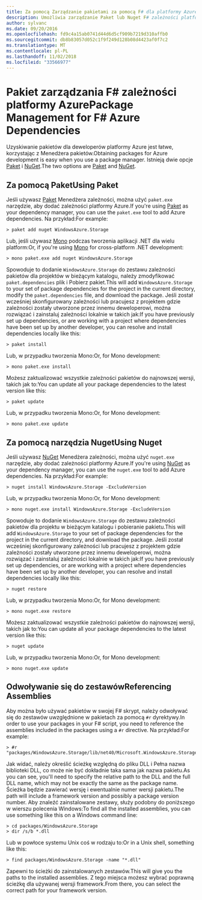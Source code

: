 ```yaml
---
title: Za pomocą Zarządzanie pakietami za pomocą F# dla platformy Azure
description: Umożliwia zarządzanie Paket lub Nuget F# zależności platformy Azure
author: sylvanc
ms.date: 09/20/2016
ms.openlocfilehash: fd9c4a15ab0741d44d6d5cf909b7219d310affb0
ms.sourcegitcommit: db8b83057d052c1f9f249d128b08d4423af0f7c2
ms.translationtype: MT
ms.contentlocale: pl-PL
ms.lasthandoff: 11/02/2018
ms.locfileid: "33566977"
---
```

# <a name="package-management-for-f-azure-dependencies"></a><span data-ttu-id="31abc-103">Pakiet zarządzania F# zależności platformy Azure</span><span class="sxs-lookup"><span data-stu-id="31abc-103">Package Management for F# Azure Dependencies</span></span>

<span data-ttu-id="31abc-104">Uzyskiwanie pakietów dla deweloperów platformy Azure jest łatwe, korzystając z Menedżera pakietów.</span><span class="sxs-lookup"><span data-stu-id="31abc-104">Obtaining packages for Azure development is easy when you use a package manager.</span></span> <span data-ttu-id="31abc-105">Istnieją dwie opcje [Paket](https://fsprojects.github.io/Paket/) i [NuGet](https://www.nuget.org/).</span><span class="sxs-lookup"><span data-stu-id="31abc-105">The two options are [Paket](https://fsprojects.github.io/Paket/) and [NuGet](https://www.nuget.org/).</span></span>

## <a name="using-paket"></a><span data-ttu-id="31abc-106">Za pomocą Paket</span><span class="sxs-lookup"><span data-stu-id="31abc-106">Using Paket</span></span>

<span data-ttu-id="31abc-107">Jeśli używasz [Paket](https://fsprojects.github.io/Paket/) Menedżera zależności, można użyć `paket.exe` narzędzie, aby dodać zależności platformy Azure.</span><span class="sxs-lookup"><span data-stu-id="31abc-107">If you're using [Paket](https://fsprojects.github.io/Paket/) as your dependency manager, you can use the `paket.exe` tool to add Azure dependencies.</span></span> <span data-ttu-id="31abc-108">Na przykład:</span><span class="sxs-lookup"><span data-stu-id="31abc-108">For example:</span></span>

    > paket add nuget WindowsAzure.Storage

<span data-ttu-id="31abc-109">Lub, jeśli używasz [Mono](https://www.mono-project.com/) podczas tworzenia aplikacji .NET dla wielu platform:</span><span class="sxs-lookup"><span data-stu-id="31abc-109">Or, if you're using [Mono](https://www.mono-project.com/) for cross-platform .NET development:</span></span>

    > mono paket.exe add nuget WindowsAzure.Storage

<span data-ttu-id="31abc-110">Spowoduje to dodanie `WindowsAzure.Storage` do zestawu zależności pakietów dla projektów w bieżącym katalogu, należy zmodyfikować `paket.dependencies` plik i Pobierz pakiet.</span><span class="sxs-lookup"><span data-stu-id="31abc-110">This will add `WindowsAzure.Storage` to your set of package dependencies for the project in the current directory, modify the `paket.dependencies` file, and download the package.</span></span> <span data-ttu-id="31abc-111">Jeśli został wcześniej skonfigurowany zależności lub pracujesz z projektem gdzie zależności zostały utworzone przez innemu deweloperowi, można rozwiązać i zainstaluj zależności lokalnie w takich jak:</span><span class="sxs-lookup"><span data-stu-id="31abc-111">If you have previously set up dependencies, or are working with a project where dependencies have been set up by another developer, you can resolve and install dependencies locally like this:</span></span>

    > paket install

<span data-ttu-id="31abc-112">Lub, w przypadku tworzenia Mono:</span><span class="sxs-lookup"><span data-stu-id="31abc-112">Or, for Mono development:</span></span>

    > mono paket.exe install

<span data-ttu-id="31abc-113">Możesz zaktualizować wszystkie zależności pakietów do najnowszej wersji, takich jak to:</span><span class="sxs-lookup"><span data-stu-id="31abc-113">You can update all your package dependencies to the latest version like this:</span></span>

    > paket update

<span data-ttu-id="31abc-114">Lub, w przypadku tworzenia Mono:</span><span class="sxs-lookup"><span data-stu-id="31abc-114">Or, for Mono development:</span></span>

    > mono paket.exe update

## <a name="using-nuget"></a><span data-ttu-id="31abc-115">Za pomocą narzędzia Nuget</span><span class="sxs-lookup"><span data-stu-id="31abc-115">Using Nuget</span></span>

<span data-ttu-id="31abc-116">Jeśli używasz [NuGet](https://www.nuget.org/) Menedżera zależności, można użyć `nuget.exe` narzędzie, aby dodać zależności platformy Azure.</span><span class="sxs-lookup"><span data-stu-id="31abc-116">If you're using [NuGet](https://www.nuget.org/) as your dependency manager, you can use the `nuget.exe` tool to add Azure dependencies.</span></span> <span data-ttu-id="31abc-117">Na przykład:</span><span class="sxs-lookup"><span data-stu-id="31abc-117">For example:</span></span>

    > nuget install WindowsAzure.Storage -ExcludeVersion

<span data-ttu-id="31abc-118">Lub, w przypadku tworzenia Mono:</span><span class="sxs-lookup"><span data-stu-id="31abc-118">Or, for Mono development:</span></span>

    > mono nuget.exe install WindowsAzure.Storage -ExcludeVersion

<span data-ttu-id="31abc-119">Spowoduje to dodanie `WindowsAzure.Storage` do zestawu zależności pakietów dla projektu w bieżącym katalogu i pobieranie pakietu.</span><span class="sxs-lookup"><span data-stu-id="31abc-119">This will add `WindowsAzure.Storage` to your set of package dependencies for the project in the current directory, and download the package.</span></span> <span data-ttu-id="31abc-120">Jeśli został wcześniej skonfigurowany zależności lub pracujesz z projektem gdzie zależności zostały utworzone przez innemu deweloperowi, można rozwiązać i zainstaluj zależności lokalnie w takich jak:</span><span class="sxs-lookup"><span data-stu-id="31abc-120">If you have previously set up dependencies, or are working with a project where dependencies have been set up by another developer, you can resolve and install dependencies locally like this:</span></span>

    > nuget restore 

<span data-ttu-id="31abc-121">Lub, w przypadku tworzenia Mono:</span><span class="sxs-lookup"><span data-stu-id="31abc-121">Or, for Mono development:</span></span>

    > mono nuget.exe restore

<span data-ttu-id="31abc-122">Możesz zaktualizować wszystkie zależności pakietów do najnowszej wersji, takich jak to:</span><span class="sxs-lookup"><span data-stu-id="31abc-122">You can update all your package dependencies to the latest version like this:</span></span>

    > nuget update

<span data-ttu-id="31abc-123">Lub, w przypadku tworzenia Mono:</span><span class="sxs-lookup"><span data-stu-id="31abc-123">Or, for Mono development:</span></span>

    > mono nuget.exe update

## <a name="referencing-assemblies"></a><span data-ttu-id="31abc-124">Odwoływanie się do zestawów</span><span class="sxs-lookup"><span data-stu-id="31abc-124">Referencing Assemblies</span></span>

<span data-ttu-id="31abc-125">Aby można było używać pakietów w swojej F# skrypt, należy odwoływać się do zestawów uwzględnione w pakietach za pomocą `#r` dyrektywy.</span><span class="sxs-lookup"><span data-stu-id="31abc-125">In order to use your packages in your F# script, you need to reference the assemblies included in the packages using a `#r` directive.</span></span> <span data-ttu-id="31abc-126">Na przykład:</span><span class="sxs-lookup"><span data-stu-id="31abc-126">For example:</span></span>

    > #r "packages/WindowsAzure.Storage/lib/net40/Microsoft.WindowsAzure.Storage.dll"

<span data-ttu-id="31abc-127">Jak widać, należy określić ścieżkę względną do pliku DLL i Pełna nazwa biblioteki DLL, co może nie być dokładnie taka sama jak nazwa pakietu.</span><span class="sxs-lookup"><span data-stu-id="31abc-127">As you can see, you'll need to specify the relative path to the DLL and the full DLL name, which may not be exactly the same as the package name.</span></span> <span data-ttu-id="31abc-128">Ścieżka będzie zawierać wersję i ewentualnie numer wersji pakietu.</span><span class="sxs-lookup"><span data-stu-id="31abc-128">The path will include a framework version and possibly a package version number.</span></span> <span data-ttu-id="31abc-129">Aby znaleźć zainstalowane zestawy, służy podobny do poniższego w wierszu polecenia Windows:</span><span class="sxs-lookup"><span data-stu-id="31abc-129">To find all the installed assemblies, you can use something like this on a Windows command line:</span></span>

    > cd packages/WindowsAzure.Storage
    > dir /s/b *.dll

<span data-ttu-id="31abc-130">Lub w powłoce systemu Unix coś w rodzaju to:</span><span class="sxs-lookup"><span data-stu-id="31abc-130">Or in a Unix shell, something like this:</span></span>

    > find packages/WindowsAzure.Storage -name "*.dll"

<span data-ttu-id="31abc-131">Zapewni to ścieżki do zainstalowanych zestawów.</span><span class="sxs-lookup"><span data-stu-id="31abc-131">This will give you the paths to the installed assemblies.</span></span> <span data-ttu-id="31abc-132">Z tego miejsca możesz wybrać poprawną ścieżkę dla używanej wersji framework.</span><span class="sxs-lookup"><span data-stu-id="31abc-132">From there, you can select the correct path for your framework version.</span></span>
